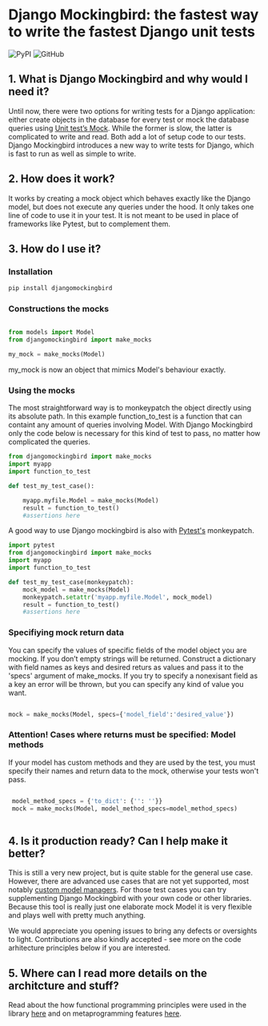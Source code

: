 # Django Mockingbird: the fastest way to write the fastest Django unit tests

![PyPI](https://img.shields.io/pypi/v/djangomockingbird)
![GitHub](https://img.shields.io/github/license/larsvonschaff/Django-mockingbird)



## 1. What is Django Mockingbird and why would I need it?

Until now, there were two options for writing tests for a Django application: either create objects in the database for every test or mock the database queries using [Unit test’s Mock](https://docs.python.org/3/library/unittest.mock.html). While the former is slow, the latter is complicated to write and read. Both add a lot of setup code to our tests. Django Mockingbird introduces a new way to write tests for Django, which is fast to run as well as simple to write.

## 2. How does it work?

It works by creating a mock object which behaves exactly like the Django model, but does not execute any queries under the hood. It only takes one line of code to use it in your test. It is not meant to be used in place of frameworks like Pytest, but to complement them.

## 3. How do I use it?

### Installation 

```python
pip install djangomockingbird
```

### Constructions the mocks

```python

from models import Model
from djangomockingbird import make_mocks

my_mock = make_mocks(Model)

```
my_mock is now an object that mimics Model's behaviour exactly.

### Using the mocks 


The most straightforward way is to monkeypatch the object directly using its absolute path. In this example function_to_test is a function that can containt any amount of queries involving Model. With Django Mockingbird only the code below is necessary for this kind of test to pass, no matter how complicated the queries.


```python
from djangomockingbird import make_mocks
import myapp
import function_to_test

def test_my_test_case():

    myapp.myfile.Model = make_mocks(Model)
    result = function_to_test()
    #assertions here

```
A good way to use Django mockingbird is also with [Pytest's](https://docs.pytest.org/en/stable/) monkeypatch.


```python
import pytest
from djangomockingbird import make_mocks
import myapp
import function_to_test

def test_my_test_case(monkeypatch):
    mock_model = make_mocks(Model)
    monkeypatch.setattr('myapp.myfile.Model', mock_model)
    result = function_to_test()
    #assertions here

```

### Specifiying mock return data

You can specify the values of specific fields of the model object you are mocking. If you don’t empty strings will be returned. Construct a dictionary with field names as keys and desired returs as values and pass it to the 'specs' argument of make_mocks. If you try to specify a nonexisant field as a key an error will be thrown, but you can specify any kind of value you want.

```python

mock = make_mocks(Model, specs={'model_field':'desired_value'})

```


### Attention! Cases where returns must be specified: Model methods

If your model has custom methods and they are used by the test, you must specify their names and return data to the mock, otherwise your tests won't pass. 

```python

 model_method_specs = {'to_dict': {'': ''}}
 mock = make_mocks(Model, model_method_specs=model_method_specs)
 
 ```


## 4. Is it production ready? Can I help make it better? 

This is still a very new project, but is quite stable for the general use case. However, there are advanced use cases that are not yet supported, most notably [custom model managers](https://docs.djangoproject.com/en/3.1/topics/db/managers/#custom-managers). For those test cases you can try supplementing Django Mockingbird with your own code or other libraries. Because this tool is really just one elaborate mock Model it is very flexible and plays well with pretty much anything.

We would appreciate you opening issues to bring any defects or oversights to light. Contributions are also kindly accepted - see more on the code arhitecture principles below if you are interested. 

## 5. Where can I read more details on the architcture and stuff?

Read about the how functional programming principles were used in the library [here](http://www.cmdctrlesc.xyz/post/6) and on metaprogramming features [here](http://www.cmdctrlesc.xyz/post/5).







